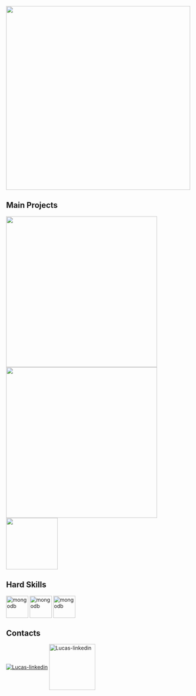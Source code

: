 <img align="center" width="500px" src="https://user-images.githubusercontent.com/92965549/200201840-eeabed33-d081-4777-a985-2f2aefe5ba13.png">

## Main Projects

<div>
<a href="https://github.com/lLucasGabriel/CamaraTickets">
<img width="410px" src="https://github-readme-stats.vercel.app/api/pin/?username=lLucasGabriel&repo=CamaraTickets&cache_seconds=86400&theme=dark">
</a>
<a href="https://github.com/lLucasGabriel/CamaraHome">
<img width="410px" src="https://github-readme-stats.vercel.app/api/pin/?username=lLucasGabriel&repo=CamaraHome&cache_seconds=86400&theme=dark">
</a>
<img width="140px" src="https://user-images.githubusercontent.com/92965549/200201780-a2b3da6d-470e-4bd1-9035-2df6daaf0556.png"/>
</div>


 <!--<img width="410px" src="https://github-readme-streak-stats.herokuapp.com?user=lLucasGabriel&theme=dark-smoky&locale=pt-br">-->

## Hard Skills

<div>
  <!--
  <img align="center" alt="javascipt" height="60" width="70" src="https://raw.githubusercontent.com/devicons/devicon/master/icons/javascript/javascript-plain.svg">
  <img align="center" alt="typescript" height="60" width="60" src="https://github.com/Lucas-GabrielDev/Lucas-GabrielDev/blob/main/img/typescript.png">
  <img align="center" alt="react" height="60" width="68" src="https://user-images.githubusercontent.com/92965549/187088483-7b88d2e4-095c-40ad-bafa-95530faf28db.png">
  <img align="center" alt="node" height="60" width="60" src="https://github.com/Lucas-GabrielDev/Lucas-GabrielDev/blob/main/img/node.png">
  <img align="center" alt="mongodb" height="60" width="60" src="https://skillicons.dev/icons?i=mongodb">
  <img align="center" alt="mysql" height="65" width="75" src="https://user-images.githubusercontent.com/92965549/180613504-38e762e9-0277-462a-a967-f7976519a8d4.svg">
  <img align="center" alt="vscode" height="65" width="75" src="https://user-images.githubusercontent.com/92965549/180613509-1e20ccde-a6c0-467f-8b97-0a7f41b9eb44.svg">
  -->
  <img align="center" alt="mongodb" height="60" width="60" src="https://skillicons.dev/icons?i=javascript"/>
  <img align="center" alt="mongodb" height="60" width="60" src="https://skillicons.dev/icons?i=typescript"/>
  <img align="center" alt="mongodb" height="60" width="60" src="https://skillicons.dev/icons?i=react"/>
  <!--<img align="center" alt="mongodb" height="60" width="60" src="https://skillicons.dev/icons?i=nodejs"/>-->
  <!--<img align="center" alt="mongodb" height="60" width="60" src="https://skillicons.dev/icons?i=mongodb"/>-->
  <!--<img align="center" alt="mongodb" height="60" width="60" src="https://skillicons.dev/icons?i=mysql">-->
  <!--<img align="center" alt="mongodb" height="60" width="60" src="https://skillicons.dev/icons?i=vscode">-->
</div>

## Contacts

<div>
  <a href="https://www.linkedin.com/in/llucas-gabriel/"><img align="center" alt="Lucas-linkedin" src="https://user-images.githubusercontent.com/92965549/180613610-87001db9-f13f-4115-9e74-6dda4192ef9f.svg"></a>
  <a href="mailto:llucas.gabriel@outlook.com"><img align="center" width="125px" alt="Lucas-linkedin" src="https://user-images.githubusercontent.com/92965549/187095871-2c233b1f-8486-4987-9f50-ddbd1e918517.png"></a>
</div>
